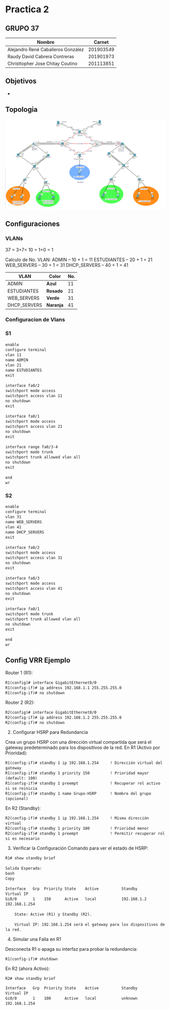 # Practica 2

## GRUPO 37

| Nombre                                 | Carnet      |
|----------------------------------------|-------------|
| Alejandro René Caballeros González     | 201903549   |
| Raudy David Cabrera Contreras	         | 201901973   |
| Christtopher Jose Chitay Coutino       | 201113851   |


## Objetivos

- 

## Topologia
![imagen](img/topologia.png)


## Configuraciones

### VLANs
37 = 3+7= 10 = 1+0 = 1

Calculo de No. VLAN: 
ADMIN – 10 + 1 = 11
ESTUDIANTES – 20 + 1 = 21
WEB_SERVERS – 30 + 1 = 31
DHCP_SERVERS – 40 + 1 = 41


| **VLAN** | **Color**         | **No.**       | 
|--------------------|--------------------|----------------------|
| ADMIN | **Azul**  | 11    | 
| ESTUDIANTES | **Rosado** | 21   | 
|  WEB_SERVERS | **Verde** | 31    |
| DHCP_SERVERS | **Naranja** | 41    |


### Configuracion de Vlans
 
### S1
```
enable
configure terminal
vlan 11
name ADMIN
vlan 21
name ESTUDIANTES
exit

interface fa0/2
switchport mode access
switchport access vlan 11
no shutdown
exit

interface fa0/1 
switchport mode access
switchport access vlan 21
no shutdown
exit

interface range fa0/3-4  
switchport mode trunk
switchport trunk allowed vlan all  
no shutdown
exit

end
wr
```

### S2
```
enable
configure terminal
vlan 31
name WEB_SERVERS
vlan 41
name DHCP_SERVERS
exit

interface fa0/2
switchport mode access
switchport access vlan 31
no shutdown
exit

interface fa0/3 
switchport mode access
switchport access vlan 41
no shutdown
exit

interface fa0/1
switchport mode trunk
switchport trunk allowed vlan all  
no shutdown
exit

end
wr
```


## Config VRR Ejemplo

Router 1 (R1):
```
R1(config)# interface GigabitEthernet0/0
R1(config-if)# ip address 192.168.1.1 255.255.255.0
R1(config-if)# no shutdown
```

Router 2 (R2):

```
R2(config)# interface GigabitEthernet0/0
R2(config-if)# ip address 192.168.1.2 255.255.255.0
R2(config-if)# no shutdown

```
2. Configurar HSRP para Redundancia

Crea un grupo HSRP con una dirección virtual compartida que será el gateway predeterminado para los dispositivos de la red.
En R1 (Activo por Prioridad):


```
R1(config-if)# standby 1 ip 192.168.1.254     ! Dirección virtual del gateway
R1(config-if)# standby 1 priority 150         ! Prioridad mayor (default: 100)
R1(config-if)# standby 1 preempt              ! Recuperar rol activo si se reinicia
R1(config-if)# standby 1 name Grupo-HSRP      ! Nombre del grupo (opcional)

```
En R2 (Standby):
```
R2(config-if)# standby 1 ip 192.168.1.254     ! Misma dirección virtual
R2(config-if)# standby 1 priority 100         ! Prioridad menor
R2(config-if)# standby 1 preempt              ! Permitir recuperar rol si es necesario

```
3. Verificar la Configuración
Comando para ver el estado de HSRP:

```
R1# show standby brief

Salida Esperada:
bash
Copy

Interface   Grp  Priority State    Active          Standby         Virtual IP
Gi0/0       1    150      Active   local           192.168.1.2     192.168.1.254

    State: Active (R1) y Standby (R2).

    Virtual IP: 192.168.1.254 será el gateway para los dispositivos de la red.

```
4. Simular una Falla en R1

Desconecta R1 o apaga su interfaz para probar la redundancia:

```
R1(config-if)# shutdown

```
En R2 (ahora Activo):
```
R2# show standby brief

```
```
Interface   Grp  Priority State    Active          Standby         Virtual IP
Gi0/0       1    100      Active   local           unknown         192.168.1.254

```

